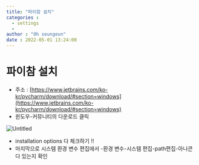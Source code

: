 ```yaml
---
title: "파이참 설치"
categories :
  - settings
  - 
author : "Oh seungeun"
date : 2022-05-01 13:24:00
---
```


# 파이참 설치

- 주소 :  [https://www.jetbrains.com/ko-kr/pycharm/download/#section=windows](https://www.jetbrains.com/ko-kr/pycharm/download/#section=windows)
- 윈도우-커뮤니티의 다운로드 클릭

![Untitled](/images/pycharm/Untitled.png)

- installation options 다 체크하기 !!
- 마지막으로 시스템 환경 변수 편집에서 -환경 변수-시스템 편집-path편집-아나콘다 있는지 확인